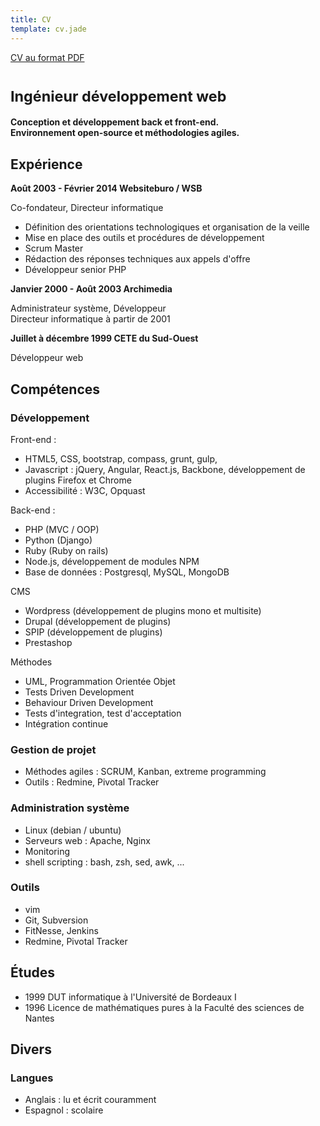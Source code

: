 ```yaml
---
title: CV
template: cv.jade
---
```


<!--aside>
    <img src="/images/mugshot.png" /><br />
    <div class="address">
   	 	7 rue Lugeol<br />
   	 	33000 Bordeaux<br />
    </div>
    <div class="address">
   	 	(+33) 6 62 17 80 39 <br />
   	 	<a href="/pages/contact">Me contacter</a> <br />
    </div>
</aside-->

[CV au format PDF](/CV_HenriBourcereau.pdf "CV Henri Bourcereau")

<h1><small>Ingénieur développement web</small></h1>

**Conception et développement back et front-end.**   
**Environnement open-source et méthodologies agiles.**

## Expérience

**Août 2003 - Février 2014  Websiteburo / WSB**

Co-fondateur, Directeur informatique
* Définition des orientations technologiques et organisation de la veille
* Mise en place des outils et procédures de développement
* Scrum Master
* Rédaction des réponses techniques aux appels d'offre
* Développeur senior PHP

**Janvier 2000 - Août 2003 Archimedia**

Administrateur système, Développeur  
Directeur informatique à partir de 2001

**Juillet à décembre 1999 CETE du Sud-Ouest**

Développeur web

## Compétences

### Développement
Front-end :
* HTML5, CSS, bootstrap, compass, grunt, gulp,
* Javascript : jQuery, Angular, React.js, Backbone, développement de plugins Firefox et Chrome
* Accessibilité : W3C, Opquast

Back-end : 
* PHP (MVC / OOP)
* Python (Django)
* Ruby (Ruby on rails)
* Node.js, développement de modules NPM
* Base de données : Postgresql, MySQL, MongoDB

CMS
* Wordpress (développement de plugins mono et multisite)
* Drupal (développement de plugins)
* SPIP (développement de plugins)
* Prestashop

Méthodes
* UML, Programmation Orientée Objet
* Tests Driven Development
* Behaviour Driven Development
* Tests d'integration, test d'acceptation
* Intégration continue

### Gestion de projet
* Méthodes agiles : SCRUM, Kanban, extreme programming
* Outils : Redmine, Pivotal Tracker

### Administration système
* Linux (debian / ubuntu)
* Serveurs web : Apache, Nginx
* Monitoring
* shell scripting : bash, zsh, sed, awk, ...

### Outils
* vim 
* Git, Subversion
* FitNesse, Jenkins
* Redmine, Pivotal Tracker

## Études

* 1999 DUT informatique à l'Université de Bordeaux I 
* 1996 Licence de mathématiques pures  à la Faculté des sciences de Nantes

## Divers

### Langues
* Anglais : lu et écrit couramment 
* Espagnol : scolaire

<!--### Loisirs
* Lecture 
* Running, Tai Chi Chuan, Badminton
-->
